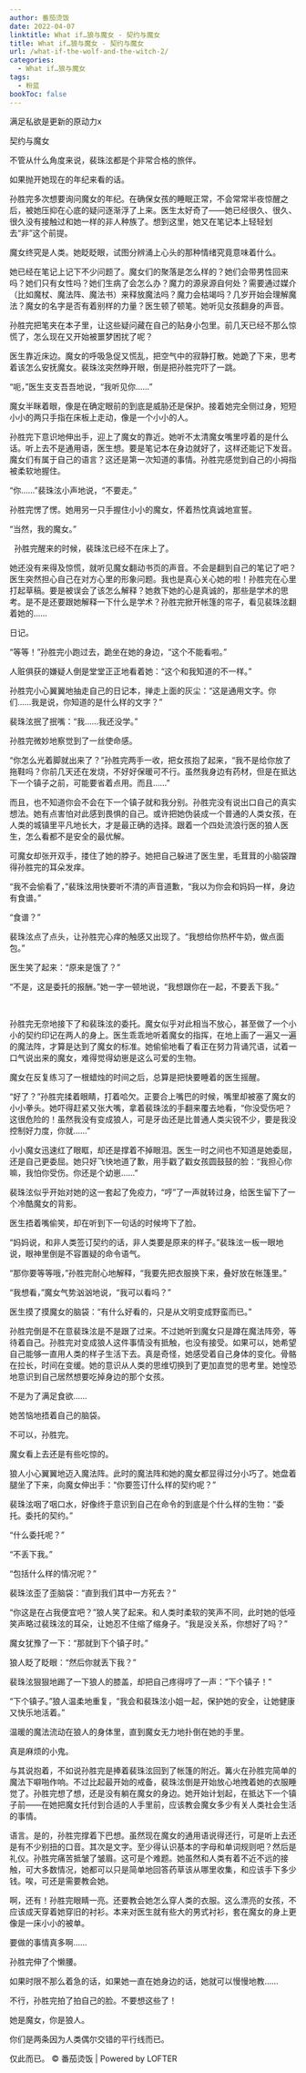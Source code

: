 ```yaml
---
author: 番茄烫饭
date: 2022-04-07
linktitle: What if…狼与魔女 - 契约与魔女
title: What if…狼与魔女 - 契约与魔女
url: /what-if-the-wolf-and-the-witch-2/
categories:
  - What if…狼与魔女
tags:
  - 粉蓝
bookToc: false
---
```


满足私欲是更新的原动力x



契约与魔女



不管从什么角度来说，裴珠泫都是个非常合格的旅伴。

如果抛开她现在的年纪来看的话。
 


孙胜完多次想要询问魔女的年纪。在确保女孩的睡眠正常，不会常常半夜惊醒之后，被她压抑在心底的疑问逐渐浮了上来。医生太好奇了——她已经很久、很久、很久没有接触过和她一样的非人种族了。想到这里，她又在笔记本上轻轻划去“非”这个前提。

魔女终究是人类。她眨眨眼，试图分辨涌上心头的那种情绪究竟意味着什么。

她已经在笔记上记下不少问题了。魔女们的聚落是怎么样的？她们会带男性回来吗？她们只有女性吗？她们生病了会怎么办？魔力的源泉源自何处？需要通过媒介（比如魔杖、魔法阵、魔法书）来释放魔法吗？魔力会枯竭吗？几岁开始会理解魔法？魔女的名字是否有着别样的力量？医生顿了顿笔。她听见女孩翻身的声音。

孙胜完把笔夹在本子里，让这些疑问藏在自己的贴身小包里。前几天已经不那么惊慌了，怎么现在又开始被噩梦困扰了呢？

医生靠近床边。魔女的呼吸急促又慌乱，把空气中的寂静打散。她跪了下来，思考着该怎么安抚魔女。裴珠泫突然睁开眼，倒是把孙胜完吓了一跳。

“呃，”医生支支吾吾地说，“我听见你……”

魔女半眯着眼，像是在确定眼前的到底是威胁还是保护。接着她完全侧过身，短短小小的两只手指在床板上走动，像是一个小小的人。

孙胜完下意识地伸出手，迎上了魔女的靠近。她听不太清魔女嘴里哼着的是什么话。听上去不是通用语，医生想。要是笔记本在身边就好了，这样还能记下发音。魔女们有属于自己的语言？这还是第一次知道的事情。孙胜完感觉到自己的小拇指被柔软地握住。

“你……”裴珠泫小声地说，“不要走。”

孙胜完愣了愣。她用另一只手握住小小的魔女，怀着热忱真诚地宣誓。

“当然，我的魔女。”


 
孙胜完醒来的时候，裴珠泫已经不在床上了。

她还没有来得及惊慌，就听见魔女翻动书页的声音。不会是翻到自己的笔记了吧？医生突然担心自己在对方心里的形象问题。我也是真心关心她的啦！孙胜完在心里打起草稿。要是被误会了该怎么解释？她救下她的心是真诚的，那些是学术的思考。是不是还要跟她解释一下什么是学术？孙胜完掀开帐篷的帘子，看见裴珠泫翻着她的……

日记。

“等等！”孙胜完小跑过去，跪坐在她的身边，“这个不能看啦。”

人赃俱获的嫌疑人倒是堂堂正正地看着她：“这个和我知道的不一样。”

孙胜完小心翼翼地抽走自己的日记本，掸走上面的灰尘：“这是通用文字。你们……我是说，你知道的是什么样的文字？”

裴珠泫抿了抿嘴：“我……我还没学。”

孙胜完微妙地察觉到了一丝使命感。

“你怎么光着脚就出来了？”孙胜完两手一收，把女孩抱了起来，“我不是给你放了拖鞋吗？你前几天还在发烧，不好好保暖可不行。虽然我身边有药材，但是在抵达下一个镇子之前，可能要省着点用。而且……”

而且，也不知道你会不会在下一个镇子就和我分别。孙胜完没有说出口自己的真实想法。她有点害怕对此感到畏惧的自己。或许把她伪装成一个普通的人类女孩，在人类的城镇里平凡地长大，才是最正确的选择。跟着一个四处流浪行医的狼人医生，怎么看都不是安全的最优解。

可魔女却张开双手，搂住了她的脖子。她把自己躲进了医生里，毛茸茸的小脑袋蹭得孙胜完的耳朵发痒。

“我不会偷看了，”裴珠泫用快要听不清的声音道歉，“我以为你会和妈妈一样，身边有食谱。”

“食谱？”

裴珠泫点了点头，让孙胜完心痒的触感又出现了。“我想给你热杯牛奶，做点面包。”

医生笑了起来：“原来是饿了？”

“不是，这是委托的报酬。”她一字一顿地说，“我想跟你在一起，不要丢下我。”

 

孙胜完无奈地接下了和裴珠泫的委托。魔女似乎对此相当不放心，甚至做了一个小小的契约印记在两人的身上。医生乖乖地听着魔女的指挥，在地上画了一遍又一遍的魔法阵，才算是达到了魔女的标准。她偷偷地看了看正在努力背诵咒语，试着一口气说出来的魔女，难得觉得幼崽是这么可爱的生物。

魔女在反复练习了一根蜡烛的时间之后，总算是把快要睡着的医生摇醒。

“好了？”孙胜完揉着眼睛，打着哈欠。正要合上嘴巴的时候，嘴里却被塞了魔女的小小拳头。她吓得赶紧又张大嘴，拿着裴珠泫的手翻来覆去地看，“你没受伤吧？这很危险的！虽然我没有变成狼人，可是牙齿还是比普通人类尖锐不少，要是我没控制好力度，你就……”

小小魔女迅速红了眼眶，却还是撑着不掉眼泪。医生一时之间也不知道是她委屈，还是自己更委屈。她只好飞快地道了歉，用手戳了戳女孩圆鼓鼓的脸：“我担心你嘛，我怕你受伤。你还是个幼崽……”

裴珠泫似乎开始对她的这一套起了免疫力，“哼”了一声就转过身，给医生留下了一个冷酷魔女的背影。

医生捂着嘴偷笑，却在听到下一句话的时候垮下了脸。

“妈妈说，和非人类签订契约的话，非人类要是原来的样子。”裴珠泫一板一眼地说，眼神里倒是不容置疑的命令语气。

“那你要等等哦，”孙胜完耐心地解释，“我要先把衣服换下来，叠好放在帐篷里。”

“我想看，”魔女气势汹汹地说，“我可以看吗？”

医生摸了摸魔女的脑袋：“有什么好看的，只是从文明变成野蛮而已。”

孙胜完倒是不在意裴珠泫是不是跟了过来。不过她听到魔女只是蹲在魔法阵旁，等待着自己。孙胜完对变成狼人这件事情没有抵触，也没有接受。如果可以，她希望自己能够一直用人类的样子生活下去。真是奇怪，她感受着自己身体的变化。骨骼在拉长，时间在变缓。她的意识从人类的思维切换到了更加直觉的思考里。她惶恐地意识到自己居然想要吃掉身边的那个女孩。

不是为了满足食欲……

她苦恼地捂着自己的脑袋。

不可以，孙胜完。
 


魔女看上去还是有些吃惊的。

狼人小心翼翼地迈入魔法阵。此时的魔法阵和她的魔女都显得过分小巧了。她盘着腿坐了下来，向魔女伸出手：“你要签订什么样的契约呢？”

裴珠泫咽了咽口水，好像终于意识到自己在命令的到底是个什么样的生物：“委托。委托的契约。”

“什么委托呢？”

“不丢下我。”

“包括什么样的情况呢？”

裴珠泫歪了歪脑袋：“直到我们其中一方死去？”

“你这是在占我便宜吧？”狼人笑了起来。和人类时柔软的笑声不同，此时她的低哑笑声略过裴珠泫的耳朵，让她忍不住缩了缩身子。“我是没关系，你想好了吗？”

魔女犹豫了一下：“那就到下个镇子时。”

狼人眨了眨眼：“然后你就丢下我？”

裴珠泫狠狠地踢了一下狼人的膝盖，却把自己疼得哼了一声：“下个镇子！”

“下个镇子。”狼人温柔地重复，“我会和裴珠泫小姐一起，保护她的安全，让她健康又快乐地活着。”

温暖的魔法流动在狼人的身体里，直到魔女无力地扑倒在她的手里。

真是麻烦的小鬼。

与其说抱着，不如说孙胜完是捧着裴珠泫回到了帐篷的附近。篝火在孙胜完简单的魔法下噼啪作响。不过比起最开始的戒备，裴珠泫倒是开始放心地拽着她的衣服睡觉了。孙胜完想了想，还是没有躺在魔女的身边。她开始计划起，在抵达下一个镇子前——在她把魔女托付到合适的人手里前，应该教会魔女多少有关人类社会生活的事情。

语言。是的，孙胜完撑着下巴想。虽然现在魔女的通用语说得还行，可是听上去还是有不少别扭的口音。其次是文字。至少得认识基本的字母和单词规则吧？然后是礼仪。孙胜完痛苦抵皱了皱眉。这可是个难题。她虽然和人类有着不近不远的接触，可大多数情况，她都可以只是简单地回答药草该从哪里收集，和应该手下多少钱。唉，可还是需要教会她。

啊，还有！孙胜完眼睛一亮。还要教会她怎么穿人类的衣服。这么漂亮的女孩，不应该成天穿着她穿旧的衬衫。本来对医生就有些大的男式衬衫，套在魔女的身上更像是一床小小的被单。

要做的事情真多啊……

孙胜完伸了个懒腰。

如果时限不那么着急的话，如果她一直在她身边的话，她就可以慢慢地教……
 


不行，孙胜完拍了拍自己的脸。不要想这些了！

她是魔女，你是狼人。

你们是两条因为人类偶尔交错的平行线而已。

仅此而已。
© 番茄烫饭 | Powered by LOFTER
